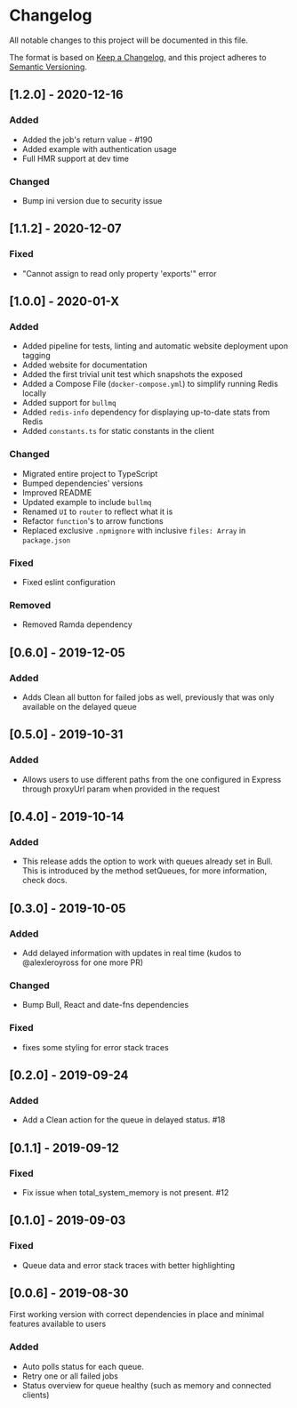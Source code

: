 # Changelog

All notable changes to this project will be documented in this file.

The format is based on [Keep a Changelog](https://keepachangelog.com/en/1.0.0/),
and this project adheres to [Semantic Versioning](https://semver.org/spec/v2.0.0.html).

## [1.2.0] - 2020-12-16

### Added

- Added the job's return value - #190
- Added example with authentication usage
- Full HMR support at dev time

### Changed

- Bump ini version due to security issue

## [1.1.2] - 2020-12-07

### Fixed

- "Cannot assign to read only property 'exports'" error

## [1.0.0] - 2020-01-X

### Added

- Added pipeline for tests, linting and automatic website deployment upon tagging
- Added website for documentation
- Added the first trivial unit test which snapshots the exposed
- Added a Compose File (`docker-compose.yml`) to simplify running Redis locally
- Added support for `bullmq`
- Added `redis-info` dependency for displaying up-to-date stats from Redis
- Added `constants.ts` for static constants in the client

### Changed

- Migrated entire project to TypeScript
- Bumped dependencies' versions
- Improved README
- Updated example to include `bullmq`
- Renamed `UI` to `router` to reflect what it is
- Refactor `function`'s to arrow functions
- Replaced exclusive `.npmignore` with inclusive `files: Array` in `package.json`

### Fixed

- Fixed eslint configuration

### Removed

- Removed Ramda dependency

## [0.6.0] - 2019-12-05

### Added

- Adds Clean all button for failed jobs as well, previously that was only available on the delayed queue

## [0.5.0] - 2019-10-31

### Added

- Allows users to use different paths from the one configured in Express through proxyUrl param when provided in the request

## [0.4.0] - 2019-10-14

### Added

- This release adds the option to work with queues already set in Bull. This is introduced by the method setQueues, for more information, check docs.

## [0.3.0] - 2019-10-05

### Added

- Add delayed information with updates in real time (kudos to @alexleroyross for one more PR)

### Changed

- Bump Bull, React and date-fns dependencies

### Fixed

- fixes some styling for error stack traces

## [0.2.0] - 2019-09-24

### Added

- Add a Clean action for the queue in delayed status. #18

## [0.1.1] - 2019-09-12

### Fixed

- Fix issue when total_system_memory is not present. #12

## [0.1.0] - 2019-09-03

### Fixed

- Queue data and error stack traces with better highlighting

## [0.0.6] - 2019-08-30

First working version with correct dependencies in place and minimal features available to users

### Added

- Auto polls status for each queue.
- Retry one or all failed jobs
- Status overview for queue healthy (such as memory and connected clients)
